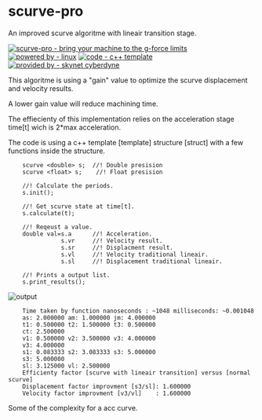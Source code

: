 # scurve-pro
An improved scurve algoritme with lineair transition stage.


[![scurve-pro - bring your machine to the g-force limits](https://img.shields.io/static/v1?label=scurve-pro&message=bring+your+machine+to+the+g-force+limits&color=blue)](https://) [![powered by - linux](https://img.shields.io/static/v1?label=powered+by&message=linux&color=red)](https://) [![code - c++ template](https://img.shields.io/static/v1?label=code&message=c%2B%2B+template&color=green)](https://) [![provided by - skynet cyberdyne](https://img.shields.io/static/v1?label=provided+by&message=skynet+cyberdyne&color=blue)](https://)
      

This algoritme is using a "gain" value to optimize the scurve displacement and velocity results.

A lower gain value will reduce machining time.

The effiecienty of this implementation relies on the acceleration stage time[t] wich is 2*max acceleration.

The code is using a c++ template [template<typename T>] structure [struct] with a few functions inside the structure.

        scurve <double> s;  //! Double presision
        scurve <float> s;    //! Float presision

        //! Calculate the periods.
        s.init();
    
        //! Get scurve state at time[t].
        s.calculate(t);
    
        //! Reqeust a value.
        double val=s.a      //! Acceleration.
                   s.vr     //! Velocity result.   
                   s.sr     //! Displacment result.
                   s.vl     //! Velocity traditional lineair.
                   s.sl     //! Displacement traditional lineair.
    
        //! Prints a output list.
        s.print_results();

![output](https://user-images.githubusercontent.com/44880102/147709503-2c9d1d2b-ead6-424c-8433-0a13b586b5c7.jpg)

        Time taken by function nanoseconds : ~1048 milliseconds: ~0.001048
        as: 2.000000 am: 1.000000 jm: 4.000000 
        t1: 0.500000 t2: 1.500000 t3: 0.500000 
        ct: 2.500000 
        v1: 0.500000 v2: 3.500000 v3: 4.000000 
        v3: 4.000000 
        s1: 0.083333 s2: 3.083333 s3: 5.000000 
        s3: 5.000000 
        sl: 3.125000 vl: 2.500000 
        Efficienty factor [scurve with lineair transition] versus [normal scurve]
        Displacement factor improvment [s3/sl]: 1.600000
        Velocity factor improvment [v3/vl]    : 1.600000

Some of the complexity for a acc curve.
      
